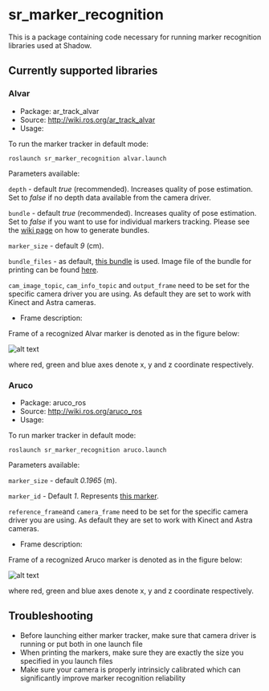 # sr_marker_recognition

This is a package containing code necessary for running marker recognition libraries used at Shadow.

## Currently supported libraries

### Alvar
- Package: ar_track_alvar
- Source: <http://wiki.ros.org/ar_track_alvar>
- Usage:

To run the marker tracker in default mode:

`roslaunch sr_marker_recognition alvar.launch`

Parameters available:

`depth` - default *true* (recommended). Increases quality of pose estimation. Set to *false* if no depth data available from the camera driver.

`bundle` - default *true* (recommended). Increases quality of pose estimation. Set to *false* if you want to use for individual markers tracking. Please see the [wiki page](http://wiki.ros.org/ar_track_alvar#ar_track_alvar.2BAC8-post-fuerte.Automatic_XML_bundle_file_generation) on how to generate bundles.

`marker_size` - default *9* (cm).

`bundle_files` - as default, [this bundle](https://github.com/shadow-robot/common_resources/blob/kinetic-devel/sr_description_common/ar_markers/ar_marker_0_1_2_3_a4.xml) is used. Image file of the bundle for printing can be found [here](https://github.com/shadow-robot/sr_vision/blob/SRC-1223/F_generify_extrinsic_calibration/sr_marker_recognition/doc/ar_marker_a4_border_right_size.png).

`cam_image_topic`, `cam_info_topic` and `output_frame` need to be set for the specific camera driver you are using. As default they are set to work with Kinect and Astra cameras.

- Frame description:

Frame of a recognized Alvar marker is denoted as in the figure below:

![alt text](https://github.com/shadow-robot/sr_vision/blob/SRC-1223/F_generify_extrinsic_calibration/sr_marker_recognition/doc/alvar_frame.jpg)

where red, green and blue axes denote x, y and z coordinate respectively.

### Aruco
- Package: aruco_ros
- Source: <http://wiki.ros.org/aruco_ros>
- Usage:

To run marker tracker in default mode:

`roslaunch sr_marker_recognition aruco.launch`

Parameters available:

`marker_size` - default *0.1965* (m).

`marker_id` - Default *1*. Represents [this marker](https://github.com/shadow-robot/sr_vision/blob/SRC-1223/F_generify_extrinsic_calibration/sr_marker_recognition/doc/aruco.png).

`reference_frame`and `camera_frame` need to be set for the specific camera driver you are using. As default they are set to work with Kinect and Astra cameras.

- Frame description:

Frame of a recognized Aruco marker is denoted as in the figure below:

![alt text](https://github.com/shadow-robot/sr_vision/blob/SRC-1223/F_generify_extrinsic_calibration/sr_marker_recognition/doc/aruco_frame.jpg)

where red, green and blue axes denote x, y and z coordinate respectively.

## Troubleshooting
- Before launching either marker tracker, make sure that camera driver is running or put both in one launch file
- When printing the markers, make sure they are exactly the size you specified in you launch files
- Make sure your camera is properly intrinsicly calibrated which can significantly improve marker recognition reliability
